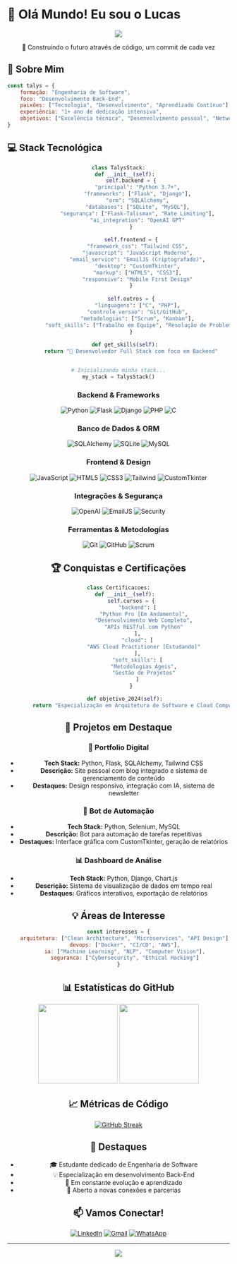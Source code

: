 # 👋 Olá Mundo! Eu sou o Lucas

<div align="center">
  <img src="https://readme-typing-svg.herokuapp.com/?color=9745f5&size=32&center=true&vCenter=true&width=600&height=50&lines=Desenvolvedor+Back-End;Técnologo+de+Redes+em+Computadores;Apaixonado+por+Tecnologia" />
</div>

<div align="center">
  <p>🚀 Construindo o futuro através de código, um commit de cada vez</p>
</div>

## 🎯 Sobre Mim

```javascript
const talys = {
    formação: "Engenharia de Software",
    foco: "Desenvolvimento Back-End",
    paixões: ["Tecnologia", "Desenvolvimento", "Aprendizado Contínuo"],
    experiência: "1+ ano de dedicação intensiva",
    objetivos: ["Excelência técnica", "Desenvolvimento pessoal", "Networking"]
}
```

## 💻 Stack Tecnológica

<div align="center">

```python
class TalysStack:
    def __init__(self):
        self.backend = {
            "principal": "Python 3.7+",
            "frameworks": ["Flask", "Django"],
            "orm": "SQLAlchemy",
            "databases": ["SQLite", "MySQL"],
            "segurança": ["Flask-Talisman", "Rate Limiting"],
            "ai_integration": "OpenAI GPT"
        }
        
        self.frontend = {
            "framework_css": "Tailwind CSS",
            "javascript": "JavaScript Moderno",
            "email_service": "EmailJS (Criptografado)",
            "desktop": "CustomTkinter",
            "markup": ["HTML5", "CSS3"],
            "responsive": "Mobile First Design"
        }
        
        self.outros = {
            "linguagens": ["C", "PHP"],
            "controle_versao": "Git/GitHub",
            "metodologias": ["Scrum", "Kanban"],
            "soft_skills": ["Trabalho em Equipe", "Resolução de Problemas"]
        }
        
    def get_skills(self):
        return "🚀 Desenvolvedor Full Stack com foco em Backend"


# Inicializando minha stack...
my_stack = TalysStack()
```

### Backend & Frameworks
![Python](https://img.shields.io/badge/Python_3.7+-3776AB?style=for-the-badge&logo=python&logoColor=white)
![Flask](https://img.shields.io/badge/Flask-000000?style=for-the-badge&logo=flask&logoColor=white)
![Django](https://img.shields.io/badge/Django-092E20?style=for-the-badge&logo=django&logoColor=white)
![PHP](https://img.shields.io/badge/PHP-777BB4?style=for-the-badge&logo=php&logoColor=white)
![C](https://img.shields.io/badge/C-00599C?style=for-the-badge&logo=c&logoColor=white)

### Banco de Dados & ORM
![SQLAlchemy](https://img.shields.io/badge/SQLAlchemy-D71F00?style=for-the-badge&logo=sqlite&logoColor=white)
![SQLite](https://img.shields.io/badge/SQLite-07405E?style=for-the-badge&logo=sqlite&logoColor=white)
![MySQL](https://img.shields.io/badge/MySQL-00000F?style=for-the-badge&logo=mysql&logoColor=white)

### Frontend & Design
![JavaScript](https://img.shields.io/badge/JavaScript_Moderno-F7DF1E?style=for-the-badge&logo=javascript&logoColor=black)
![HTML5](https://img.shields.io/badge/HTML5-E34F26?style=for-the-badge&logo=html5&logoColor=white)
![CSS3](https://img.shields.io/badge/CSS3-1572B6?style=for-the-badge&logo=css3&logoColor=white)
![Tailwind](https://img.shields.io/badge/Tailwind_CSS-38B2AC?style=for-the-badge&logo=tailwind-css&logoColor=white)
![CustomTkinter](https://img.shields.io/badge/CustomTkinter-FF6B6B?style=for-the-badge&logo=python&logoColor=white)

### Integrações & Segurança
![OpenAI](https://img.shields.io/badge/OpenAI_GPT-412991?style=for-the-badge&logo=openai&logoColor=white)
![EmailJS](https://img.shields.io/badge/EmailJS-FF6C37?style=for-the-badge&logo=gmail&logoColor=white)
![Security](https://img.shields.io/badge/Flask_Talisman-000000?style=for-the-badge&logo=flask&logoColor=white)

### Ferramentas & Metodologias
![Git](https://img.shields.io/badge/Git-F05032?style=for-the-badge&logo=git&logoColor=white)
![GitHub](https://img.shields.io/badge/GitHub-100000?style=for-the-badge&logo=github&logoColor=white)
![Scrum](https://img.shields.io/badge/Scrum-6DB33F?style=for-the-badge&logo=scrumalliance&logoColor=white)

## 🏆 Conquistas e Certificações

<div align="center">

```python
class Certificacoes:
    def __init__(self):
        self.cursos = {
            "backend": [
                "Python Pro [Em Andamento]",
                "Desenvolvimento Web Completo",
                "APIs RESTful com Python"
            ],
            "cloud": [
                "AWS Cloud Practitioner [Estudando]"
            ],
            "soft_skills": [
                "Metodologias Ágeis",
                "Gestão de Projetos"
            ]
        }

    def objetivo_2024(self):
        return "Especialização em Arquitetura de Software e Cloud Computing"
```

</div>

## 🚀 Projetos em Destaque

### 🌟 Portfolio Digital
- **Tech Stack:** Python, Flask, SQLAlchemy, Tailwind CSS
- **Descrição:** Site pessoal com blog integrado e sistema de gerenciamento de conteúdo
- **Destaques:** Design responsivo, integração com IA, sistema de newsletter

### 🤖 Bot de Automação
- **Tech Stack:** Python, Selenium, MySQL
- **Descrição:** Bot para automação de tarefas repetitivas
- **Destaques:** Interface gráfica com CustomTkinter, geração de relatórios

### 📊 Dashboard de Análise
- **Tech Stack:** Python, Django, Chart.js
- **Descrição:** Sistema de visualização de dados em tempo real
- **Destaques:** Gráficos interativos, exportação de relatórios

## 💡 Áreas de Interesse

```javascript
const interesses = {
    arquitetura: ["Clean Architecture", "Microservices", "API Design"],
    devops: ["Docker", "CI/CD", "AWS"],
    ia: ["Machine Learning", "NLP", "Computer Vision"],
    seguranca: ["Cybersecurity", "Ethical Hacking"]
}
```

## 📊 Estatísticas do GitHub

<div align="center">
  <img height="180em" src="https://github-readme-stats.vercel.app/api?username=Tcordeir0&show_icons=true&theme=tokyonight&include_all_commits=true&count_private=true&locale=pt-br"/>
  <img height="180em" src="https://github-readme-stats.vercel.app/api/top-langs/?username=Tcordeir0&layout=compact&langs_count=7&theme=tokyonight&locale=pt-br"/>
</div>

## 📈 Métricas de Código

<div align="center">

[![GitHub Streak](https://github-readme-streak-stats.herokuapp.com/?user=Tcordeir0&theme=tokyonight&locale=pt-br)](https://git.io/streak-stats)

</div>

## 🌟 Destaques

- 🎓 Estudante dedicado de Engenharia de Software
- 💡 Especialização em desenvolvimento Back-End
- 🌱 Em constante evolução e aprendizado
- 🤝 Aberto a novas conexões e parcerias

## 📫 Vamos Conectar!

<div align="center">

[![LinkedIn](https://img.shields.io/badge/LinkedIn-0077B5?style=for-the-badge&logo=linkedin&logoColor=white)](https://www.linkedin.com/in/talys-matheus-c-silva-b04aa42a7/)
[![Gmail](https://img.shields.io/badge/Gmail-D14836?style=for-the-badge&logo=gmail&logoColor=white)](mailto:talysmatheus12@gmail.com)
[![WhatsApp](https://img.shields.io/badge/WhatsApp-25D366?style=for-the-badge&logo=whatsapp&logoColor=white)](https://wa.me/5564999727955)

</div>

---

<div align="center">
  <img src="https://komarev.com/ghpvc/?username=Tcordeir0&color=blueviolet&style=flat-square&label=Visualizações+do+Perfil"/>
</div>
